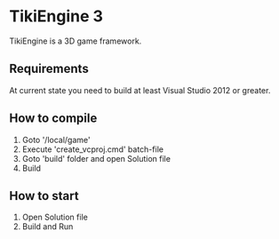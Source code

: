 TikiEngine 3
============


TikiEngine is a 3D game framework.


Requirements
------------

At current state you need to build at least Visual Studio 2012 or greater.


How to compile
--------------

1. Goto '/local/game'
2. Execute 'create_vcproj.cmd' batch-file
3. Goto 'build' folder and open Solution file
4. Build


How to start
------------

1. Open Solution file
2. Build and Run
